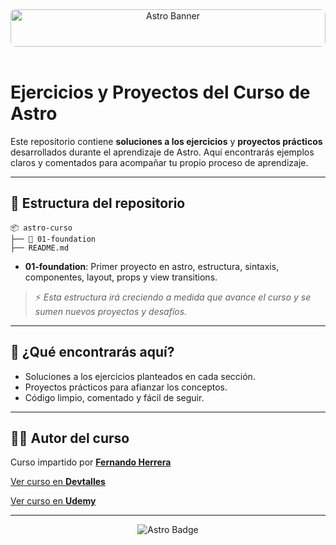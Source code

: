 <p align="center" style="width:100%;margin:0;padding:0;">
  <img src="https://media2.dev.to/dynamic/image/width=1000,height=200,fit=cover,gravity=auto,format=auto/https%3A%2F%2Fdev-to-uploads.s3.amazonaws.com%2Fuploads%2Farticles%2Fntwbi1zq2vxsqbb3hkiy.png" alt="Astro Banner" style="width:100%;max-width:1000px;height:60px;object-fit:cover;display:block;margin:auto;border-radius:8px;" />
</p>

<br/>

# Ejercicios y Proyectos del Curso de Astro

Este repositorio contiene **soluciones a los ejercicios** y **proyectos prácticos** desarrollados durante el aprendizaje de Astro. Aquí encontrarás ejemplos claros y comentados para acompañar tu propio proceso de aprendizaje.

---

## 📁 Estructura del repositorio

```
📦 astro-curso
├── 📂 01-foundation
├── README.md
```

- **01-foundation**: Primer proyecto en astro, estructura, sintaxis, componentes, layout, props y view transitions.

> ⚡ *Esta estructura irá creciendo a medida que avance el curso y se sumen nuevos proyectos y desafíos.*

---

## 🚀 ¿Qué encontrarás aquí?

- Soluciones a los ejercicios planteados en cada sección.
- Proyectos prácticos para afianzar los conceptos.
- Código limpio, comentado y fácil de seguir.

---

## 👨‍🏫 Autor del curso

Curso impartido por [**Fernando Herrera**](https://fernando-herrera.com/)

[Ver curso en **Devtalles**](https://cursos.devtalles.com/courses/Astro)

[Ver curso en **Udemy**](https://www.udemy.com/course/astro-guia-completa)

---

<p align="center">
  <img src="https://img.shields.io/badge/Astro-1a1a2e.svg?style=for-the-badge&logo=astro&logoColor=white" alt="Astro Badge"/>
</p>